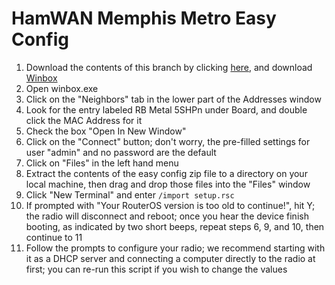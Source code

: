 # HamWAN Memphis Metro Easy Config
1. Download the contents of this branch by clicking [here](https://github.com/ryanturner/memhamwan-net-configs/archive/client.zip), and download [Winbox](http://download2.mikrotik.com/routeros/winbox/3.0rc9/winbox.exe)
2. Open winbox.exe
3. Click on the "Neighbors" tab in the lower part of the Addresses window
4. Look for the entry labeled RB Metal 5SHPn under Board, and double click the MAC Address for it
5. Check the box "Open In New Window"
6. Click on the "Connect" button; don't worry, the pre-filled settings for user "admin" and no password are the default
7. Click on "Files" in the left hand menu
8. Extract the contents of the easy config zip file to a directory on your local machine, then drag and drop those files into the "Files" window
9. Click "New Terminal" and enter ```/import setup.rsc```
10. If prompted with "Your RouterOS version is too old to continue!", hit Y; the radio will disconnect and reboot; once you hear the device finish booting, as indicated by two short beeps, repeat steps 6, 9, and 10, then continue to 11
11. Follow the prompts to configure your radio; we recommend starting with it as a DHCP server and connecting a computer directly to the radio at first; you can re-run this script if you wish to change the values
